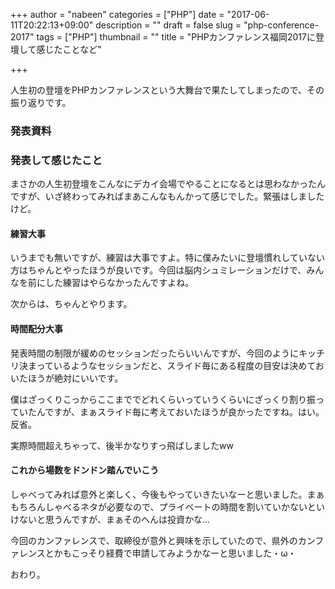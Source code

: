 +++
author = "nabeen"
categories = ["PHP"]
date = "2017-06-11T20:22:13+09:00"
description = ""
draft = false
slug = "php-conference-2017"
tags = ["PHP"]
thumbnail = ""
title = "PHPカンファレンス福岡2017に登壇して感じたことなど"

+++

人生初の登壇をPHPカンファレンスという大舞台で果たしてしまったので、その振り返りです。

### 発表資料
<script async class="speakerdeck-embed" data-id="cae6f4678d86449a95bd5b014eba1f95" data-ratio="1.33333333333333" src="//speakerdeck.com/assets/embed.js"></script>

### 発表して感じたこと
まさかの人生初登壇をこんなにデカイ会場でやることになるとは思わなかったんですが、いざ終わってみればまあこんなもんかって感じでした。緊張はしましたけど。

#### 練習大事
いうまでも無いですが、練習は大事ですよ。特に僕みたいに登壇慣れしていない方はちゃんとやったほうが良いです。今回は脳内シュミレーションだけで、みんなを前にした練習はやらなかったんですよね。

次からは、ちゃんとやります。

#### 時間配分大事
発表時間の制限が緩めのセッションだったらいいんですが、今回のようにキッチリ決まっているようなセッションだと、スライド毎にある程度の目安は決めておいたほうが絶対にいいです。

僕はざっくりこっからここまででどれくらいっていうくらいにざっくり割り振っていたんですが、まぁスライド毎に考えておいたほうが良かったですね。はい。反省。

実際時間超えちゃって、後半かなりすっ飛ばしましたww

#### これから場数をドンドン踏んでいこう
しゃべってみれば意外と楽しく、今後もやっていきたいなーと思いました。まぁもちろんしゃべるネタが必要なので、プライベートの時間を割いていかないといけないと思うんですが、まぁそのへんは投資かな...

今回のカンファレンスで、取締役が意外と興味を示していたので、県外のカンファレンスとかもこっそり経費で申請してみようかなーと思いました・ω・

おわり。
